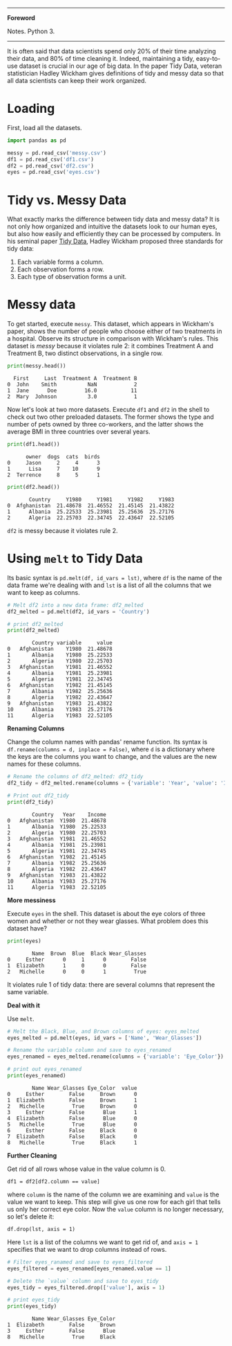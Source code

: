 <!--
---

[TOC]
-->
---

**Foreword**

Notes. Python 3.

---

It is often said that data scientists spend only 20% of their time analyzing their data, and 80% of time cleaning it. Indeed, maintaining a tidy, easy-to-use dataset is crucial in our age of big data. In the paper Tidy Data, veteran statistician Hadley Wickham gives definitions of tidy and messy data so that all data scientists can keep their work organized. 

# Loading

First, load all the datasets.

```python
import pandas as pd

messy = pd.read_csv('messy.csv')
df1 = pd.read_csv('df1.csv')
df2 = pd.read_csv('df2.csv')
eyes = pd.read_csv('eyes.csv')
```

# Tidy vs. Messy Data

What exactly marks the difference between tidy data and messy data? It is not only how organized and intuitive the datasets look to our human eyes, but also how easily and efficiently they can be processed by computers. In his seminal paper [Tidy Data](https://www.jstatsoft.org/article/view/v059i10), Hadley Wickham proposed three standards for tidy data:

1. Each variable forms a column.
2. Each observation forms a row.
3. Each type of observation forms a unit.

# Messy data

To get started, execute `messy`. This dataset, which appears in Wickham's paper, shows the number of people who choose either of two treatments in a hospital. Observe its structure in comparison with Wickham's rules. This dataset is *messy* because it violates rule 2: it combines Treatment A and Treatment B, two distinct observations, in a single row.

```python
print(messy.head())
```

      First     Last  Treatment A  Treatment B
    0  John    Smith          NaN            2
    1  Jane      Doe         16.0           11
    2  Mary  Johnson          3.0            1
    

Now let's look at two more datasets. Execute `df1` and `df2` in the shell to check out two other preloaded datasets. The former shows the type and number of pets owned by three co-workers, and the latter shows the average BMI in three countries over several years. 


```python
print(df1.head())
```

          owner  dogs  cats  birds
    0     Jason     2     4      3
    1      Lisa     7    10      9
    2  Terrence     8     5      1
    


```python
print(df2.head())
```

           Country     Y1980     Y1981     Y1982     Y1983
    0  Afghanistan  21.48678  21.46552  21.45145  21.43822
    1      Albania  25.22533  25.23981  25.25636  25.27176
    2      Algeria  22.25703  22.34745  22.43647  22.52105
    

`df2` is messy because it violates rule 2.

# Using `melt` to Tidy Data

Its basic syntax is `pd.melt(df, id_vars = lst)`, where `df` is the name of the data frame we're dealing with and `lst` is a list of all the columns that we want to keep as columns. 


```python
# Melt df2 into a new data frame: df2_melted
df2_melted = pd.melt(df2, id_vars = 'Country')

# print df2_melted
print(df2_melted)
```

            Country variable     value
    0   Afghanistan    Y1980  21.48678
    1       Albania    Y1980  25.22533
    2       Algeria    Y1980  22.25703
    3   Afghanistan    Y1981  21.46552
    4       Albania    Y1981  25.23981
    5       Algeria    Y1981  22.34745
    6   Afghanistan    Y1982  21.45145
    7       Albania    Y1982  25.25636
    8       Algeria    Y1982  22.43647
    9   Afghanistan    Y1983  21.43822
    10      Albania    Y1983  25.27176
    11      Algeria    Y1983  22.52105
    

**Renaming Columns**

Change the column names with pandas' rename function. Its syntax is `df.rename(columns = d, inplace = False)`, where `d` is a dictionary where the keys are the columns you want to change, and the values are the new names for these columns.


```python
# Rename the columns of df2_melted: df2_tidy
df2_tidy = df2_melted.rename(columns = {'variable': 'Year', 'value': 'Income'})

# Print out df2_tidy
print(df2_tidy)
```

            Country   Year    Income
    0   Afghanistan  Y1980  21.48678
    1       Albania  Y1980  25.22533
    2       Algeria  Y1980  22.25703
    3   Afghanistan  Y1981  21.46552
    4       Albania  Y1981  25.23981
    5       Algeria  Y1981  22.34745
    6   Afghanistan  Y1982  21.45145
    7       Albania  Y1982  25.25636
    8       Algeria  Y1982  22.43647
    9   Afghanistan  Y1983  21.43822
    10      Albania  Y1983  25.27176
    11      Algeria  Y1983  22.52105
    

**More messiness**

Execute `eyes` in the shell. This dataset is about the eye colors of three women and whether or not they wear glasses. What problem does this dataset have?


```python
print(eyes)
```

            Name  Brown  Blue  Black Wear_Glasses
    0     Esther      0     1      0        False
    1  Elizabeth      1     0      0        False
    2   Michelle      0     0      1         True
    

It violates rule 1 of tidy data: there are several columns that represent the same variable.

**Deal with it**

Use `melt`.

```python
# Melt the Black, Blue, and Brown columns of eyes: eyes_melted
eyes_melted = pd.melt(eyes, id_vars = ['Name', 'Wear_Glasses'])

# Rename the variable column and save to eyes_renamed
eyes_renamed = eyes_melted.rename(columns = {'variable': 'Eye_Color'})

# print out eyes_renamed
print(eyes_renamed)
```

            Name Wear_Glasses Eye_Color  value
    0     Esther        False     Brown      0
    1  Elizabeth        False     Brown      1
    2   Michelle         True     Brown      0
    3     Esther        False      Blue      1
    4  Elizabeth        False      Blue      0
    5   Michelle         True      Blue      0
    6     Esther        False     Black      0
    7  Elizabeth        False     Black      0
    8   Michelle         True     Black      1
    

**Further Cleaning**

Get rid of all rows whose value in the value column is 0.

`df1 = df2[df2.column == value]`

where `column` is the name of the column we are examining and `value` is the value we want to keep. This step will give us one row for each girl that tells us only her correct eye color. Now the `value` column is no longer necessary, so let's delete it:

`df.drop(lst, axis = 1)`

Here `lst` is a list of the columns we want to get rid of, and `axis = 1` specifies that we want to drop columns instead of rows.


```python
# Filter eyes_ranamed and save to eyes_filtered 
eyes_filtered = eyes_renamed[eyes_renamed.value == 1]

# Delete the `value` column and save to eyes_tidy
eyes_tidy = eyes_filtered.drop(['value'], axis = 1)

# print eyes_tidy
print(eyes_tidy)
```

            Name Wear_Glasses Eye_Color
    1  Elizabeth        False     Brown
    3     Esther        False      Blue
    8   Michelle         True     Black   
